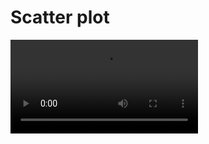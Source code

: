 # Scatter plot


<video controls>
    <source src="https://user-images.githubusercontent.com/1765949/185933193-8d75e882-0192-4aa1-8b85-ce2ba56670ce.mp4" type="video/mp4">
</video>
